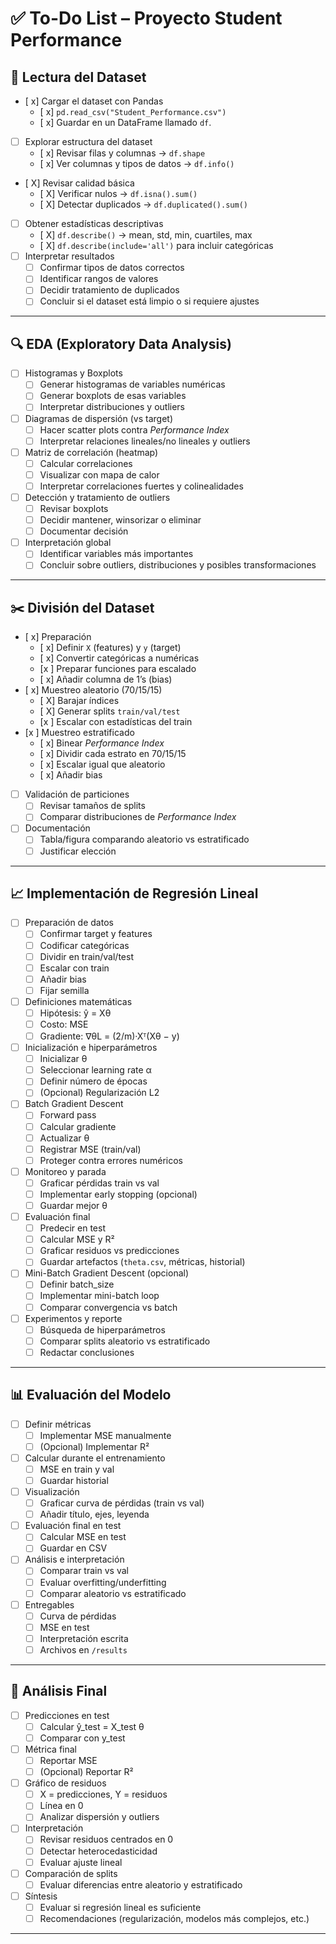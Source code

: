 # ✅ To-Do List – Proyecto Student Performance

## 📂 Lectura del Dataset
- [ x] Cargar el dataset con Pandas  
  - [ x] `pd.read_csv("Student_Performance.csv")`  
  - [ x] Guardar en un DataFrame llamado `df`.
- [ ] Explorar estructura del dataset  
  - [ x] Revisar filas y columnas → `df.shape`  
  - [ x] Ver columnas y tipos de datos → `df.info()`  
- [ X] Revisar calidad básica  
  - [ X] Verificar nulos → `df.isna().sum()`  
  - [ X] Detectar duplicados → `df.duplicated().sum()`
- [ ] Obtener estadísticas descriptivas  
  - [ X] `df.describe()` → mean, std, min, cuartiles, max  
  - [ X] `df.describe(include='all')` para incluir categóricas
- [ ] Interpretar resultados  
  - [ ] Confirmar tipos de datos correctos  
  - [ ] Identificar rangos de valores  
  - [ ] Decidir tratamiento de duplicados  
  - [ ] Concluir si el dataset está limpio o si requiere ajustes  

---

## 🔍 EDA (Exploratory Data Analysis)
- [ ] Histogramas y Boxplots  
  - [ ] Generar histogramas de variables numéricas  
  - [ ] Generar boxplots de esas variables  
  - [ ] Interpretar distribuciones y outliers
- [ ] Diagramas de dispersión (vs target)  
  - [ ] Hacer scatter plots contra *Performance Index*  
  - [ ] Interpretar relaciones lineales/no lineales y outliers
- [ ] Matriz de correlación (heatmap)  
  - [ ] Calcular correlaciones  
  - [ ] Visualizar con mapa de calor  
  - [ ] Interpretar correlaciones fuertes y colinealidades
- [ ] Detección y tratamiento de outliers  
  - [ ] Revisar boxplots  
  - [ ] Decidir mantener, winsorizar o eliminar  
  - [ ] Documentar decisión
- [ ] Interpretación global  
  - [ ] Identificar variables más importantes  
  - [ ] Concluir sobre outliers, distribuciones y posibles transformaciones  

---

## ✂️ División del Dataset
- [ x] Preparación  
  - [ x] Definir `X` (features) y `y` (target)  
  - [ x] Convertir categóricas a numéricas  
  - [x ] Preparar funciones para escalado  
  - [ x] Añadir columna de 1’s (bias)
- [ x] Muestreo aleatorio (70/15/15)  
  - [ X] Barajar índices  
  - [ X] Generar splits `train/val/test`  
  - [x ] Escalar con estadísticas del train
- [x ] Muestreo estratificado  
  - [ x] Binear *Performance Index*  
  - [ x] Dividir cada estrato en 70/15/15  
  - [ x] Escalar igual que aleatorio  
  - [ x] Añadir bias
- [ ] Validación de particiones  
  - [ ] Revisar tamaños de splits  
  - [ ] Comparar distribuciones de *Performance Index*  
- [ ] Documentación  
  - [ ] Tabla/figura comparando aleatorio vs estratificado  
  - [ ] Justificar elección  

---

## 📈 Implementación de Regresión Lineal
- [ ] Preparación de datos  
  - [ ] Confirmar target y features  
  - [ ] Codificar categóricas  
  - [ ] Dividir en train/val/test  
  - [ ] Escalar con train  
  - [ ] Añadir bias  
  - [ ] Fijar semilla
- [ ] Definiciones matemáticas  
  - [ ] Hipótesis: ŷ = Xθ  
  - [ ] Costo: MSE  
  - [ ] Gradiente: ∇θL = (2/m)·Xᵀ(Xθ − y)
- [ ] Inicialización e hiperparámetros  
  - [ ] Inicializar θ  
  - [ ] Seleccionar learning rate α  
  - [ ] Definir número de épocas  
  - [ ] (Opcional) Regularización L2  
- [ ] Batch Gradient Descent  
  - [ ] Forward pass  
  - [ ] Calcular gradiente  
  - [ ] Actualizar θ  
  - [ ] Registrar MSE (train/val)  
  - [ ] Proteger contra errores numéricos
- [ ] Monitoreo y parada  
  - [ ] Graficar pérdidas train vs val  
  - [ ] Implementar early stopping (opcional)  
  - [ ] Guardar mejor θ
- [ ] Evaluación final  
  - [ ] Predecir en test  
  - [ ] Calcular MSE y R²  
  - [ ] Graficar residuos vs predicciones  
  - [ ] Guardar artefactos (`theta.csv`, métricas, historial)
- [ ] Mini-Batch Gradient Descent (opcional)  
  - [ ] Definir batch_size  
  - [ ] Implementar mini-batch loop  
  - [ ] Comparar convergencia vs batch
- [ ] Experimentos y reporte  
  - [ ] Búsqueda de hiperparámetros  
  - [ ] Comparar splits aleatorio vs estratificado  
  - [ ] Redactar conclusiones  

---

## 📊 Evaluación del Modelo
- [ ] Definir métricas  
  - [ ] Implementar MSE manualmente  
  - [ ] (Opcional) Implementar R²
- [ ] Calcular durante el entrenamiento  
  - [ ] MSE en train y val  
  - [ ] Guardar historial
- [ ] Visualización  
  - [ ] Graficar curva de pérdidas (train vs val)  
  - [ ] Añadir título, ejes, leyenda
- [ ] Evaluación final en test  
  - [ ] Calcular MSE en test  
  - [ ] Guardar en CSV
- [ ] Análisis e interpretación  
  - [ ] Comparar train vs val  
  - [ ] Evaluar overfitting/underfitting  
  - [ ] Comparar aleatorio vs estratificado  
- [ ] Entregables  
  - [ ] Curva de pérdidas  
  - [ ] MSE en test  
  - [ ] Interpretación escrita  
  - [ ] Archivos en `/results`

---

## 🔮 Análisis Final
- [ ] Predicciones en test  
  - [ ] Calcular ŷ_test = X_test θ  
  - [ ] Comparar con y_test
- [ ] Métrica final  
  - [ ] Reportar MSE  
  - [ ] (Opcional) Reportar R²
- [ ] Gráfico de residuos  
  - [ ] X = predicciones, Y = residuos  
  - [ ] Línea en 0  
  - [ ] Analizar dispersión y outliers
- [ ] Interpretación  
  - [ ] Revisar residuos centrados en 0  
  - [ ] Detectar heterocedasticidad  
  - [ ] Evaluar ajuste lineal
- [ ] Comparación de splits  
  - [ ] Evaluar diferencias entre aleatorio y estratificado
- [ ] Síntesis  
  - [ ] Evaluar si regresión lineal es suficiente  
  - [ ] Recomendaciones (regularización, modelos más complejos, etc.)

---
